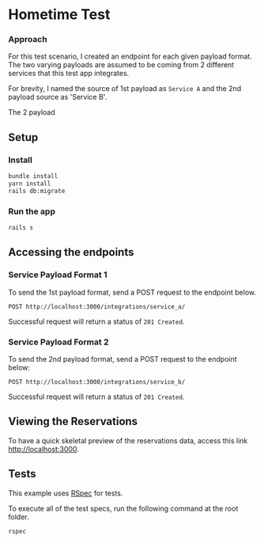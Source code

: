 # Hometime Test

### Approach

For this test scenario, I created an endpoint for each given payload format. The two varying payloads are assumed to be coming from 2 different services that this test app integrates. 

For brevity, I named the source of 1st payload as `Service A` and the 2nd payload source as 'Service B'.

The 2 payload

## Setup

### Install

```bash
bundle install
yarn install
rails db:migrate
```

### Run the app

```bash
rails s
```

## Accessing the endpoints

### Service Payload Format 1

To send the 1st payload format, send a POST request to the endpoint below.

`POST http://localhost:3000/integrations/service_a/`

Successful request will return a status of `201 Created`.

### Service Payload Format 2

To send the 2nd payload format, send a POST request to the endpoint below:

`POST http://localhost:3000/integrations/service_b/`

Successful request will return a status of `201 Created`.

## Viewing the Reservations

To have a quick skeletal preview of the reservations data, access this link [http://localhost:3000](http://localhost:3000).

## Tests

This example uses [RSpec](http://rspec.info) for tests.

To execute all of the test specs, run the following command at the root folder.

```bash
rspec
```
